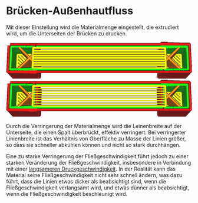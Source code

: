 Brücken-Außenhautfluss
====
Mit dieser Einstellung wird die Materialmenge eingestellt, die extrudiert wird, um die Unterseiten der Brücken zu drucken.

<!--screenshot {
"image_path": "bridge_skin_density_100.png",
"models": [{"script": "bridge.scad"}],
"layer": 80,
"settings": {
    "bridge_settings_enabled": true,
    "bridge_skin_density": 100,
    "bridge_skin_material_flow": 100,
    "bridge_wall_material_flow": 100
},
"camera_position": [0, 18, 79],
"colours": 64
}-->
<!--screenshot {
"image_path": "bridge_skin_material_flow_50.png",
"models": [{"script": "bridge.scad"}],
"layer": 80,
"settings": {
    "bridge_settings_enabled": true,
    "bridge_skin_density": 100,
    "bridge_skin_material_flow": 50,
    "bridge_wall_material_flow": 100
},
"camera_position": [0, 18, 79],
"colours": 64
}-->
![Bei 100 % Fluss werden die Linien mit ihrer normalen Linienbreite gezeichnet](../../../articles/images/bridge_skin_density_100.png)
![Bei 50 % Fluss werden die Linien dünner gemacht](../../../articles/images/bridge_skin_material_flow_50.png)

Durch die Verringerung der Materialmenge wird die Leinenbreite auf der Unterseite, die einen Spalt überbrückt, effektiv verringert. Bei verringerter Linienbreite ist das Verhältnis von Oberfläche zu Masse der Linien größer, so dass sie schneller abkühlen können und nicht so stark durchhängen.

Eine zu starke Verringerung der Fließgeschwindigkeit führt jedoch zu einer starken Veränderung der Fließgeschwindigkeit, insbesondere in Verbindung mit einer [langsameren Druckgeschwindigkeit](bridge_skin_speed.md). In der Realität kann das Material seine Fließgeschwindigkeit nicht sehr schnell ändern, was dazu führt, dass die Linien etwas dicker als beabsichtigt sind, wenn die Fließgeschwindigkeit verlangsamt wird, und etwas dünner als beabsichtigt, wenn die Fließgeschwindigkeit beschleunigt wird.